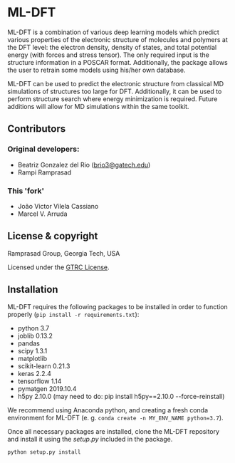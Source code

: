 # ML-DFT

ML-DFT is a combination of various deep learning models which predict various properties of the electronic structure of molecules and polymers at the DFT level: the electron density, density of states, and total potential energy (with forces and stress tensor). The only required input is the structure information in a POSCAR format. Additionally, the package allows the user to retrain some models using his/her own database. 


ML-DFT can be used to predict the electronic structure from classical MD simulations of structures too large for DFT. Additionally, it can be used to perform structure search where energy minimization is required. Future additions will allow for MD simulations within the same toolkit.

## Contributors
### Original developers:
* Beatriz Gonzalez del Rio (brio3@gatech.edu)
* Rampi Ramprasad

### This 'fork'
* João Victor Vilela Cassiano
* Marcel V. Arruda

## License & copyright
Ramprasad Group, Georgia Tech, USA

Licensed under the [GTRC License](LICENSE). 

## Installation
ML-DFT requires the following packages to be installed in order to function properly (`pip install -r requirements.txt`):
* python 3.7
* joblib 0.13.2
* pandas
* scipy 1.3.1
* matplotlib
* scikit-learn 0.21.3
* keras 2.2.4
* tensorflow 1.14
* pymatgen 2019.10.4
* h5py 2.10.0 (may need to do: pip install h5py==2.10.0 --force-reinstall)


We recommend using Anaconda python, and creating a fresh conda environment for ML-DFT (e. g. `conda create -n MY_ENV_NAME python=3.7`).

Once all necessary packages are installed, clone the ML-DFT repository and install it using the *setup.py* included in the package.

```angular2
python setup.py install
```

